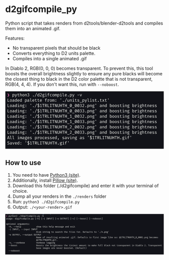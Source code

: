 # d2gifcompile_py

Python script that takes renders from d2tools/blender-d2tools and compiles them into an animated .gif.

Features:
- No transparent pixels that should be black
- Converts everything to D2 units palette.
- Compiles into a single animated .gif

In Diablo 2, RGB(0, 0, 0) becomes transparent. To prevent this, this tool boosts the overall brightness slightly to ensure any pure blacks will become the closest thing to black in the D2 color palette that is not transparent, RGB(4, 4, 4). If you don't want this, run with `--noboost`.

![d2gifcompile.py example](https://github.com/iuitdebos/blender-d2tools/blob/main/images/d2gifcompile_verbose.png)

## How to use

1. You need to have [Python3 (site)](https://www.python.org/downloads/).
2. Additionally, install [Pillow (site)](https://pillow.readthedocs.io/en/stable/installation.html).
3. Download this folder (./d2gifcompile) and enter it with your terminal of choice.
4. Dump all your renders in the `./renders` folder
5. Run: `python3 ./d2gifcompile.py`
6. Output: `./<your-render>.gif`

![d2gifcompile.py options](https://github.com/iuitdebos/blender-d2tools/blob/main/images/d2gifcompile_options.png)